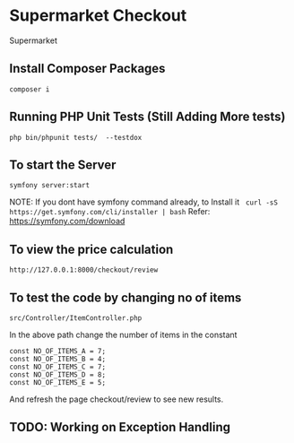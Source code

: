 # Supermarket Checkout
Supermarket

## Install Composer Packages

```composer i```

## Running PHP Unit Tests (Still Adding More tests)

```php bin/phpunit tests/  --testdox```

## To start the Server

```symfony server:start```

NOTE: If you dont have symfony command already, to Install it
``` curl -sS https://get.symfony.com/cli/installer | bash```
Refer: https://symfony.com/download

## To view the price calculation

```http://127.0.0.1:8000/checkout/review```

## To test the code by changing no of items

```src/Controller/ItemController.php```

In the above path change the number of items in the constant

```
const NO_OF_ITEMS_A = 7;
const NO_OF_ITEMS_B = 4;
const NO_OF_ITEMS_C = 7;
const NO_OF_ITEMS_D = 8;
const NO_OF_ITEMS_E = 5;
```

And refresh the page checkout/review to see new results.

## TODO: Working on Exception Handling
